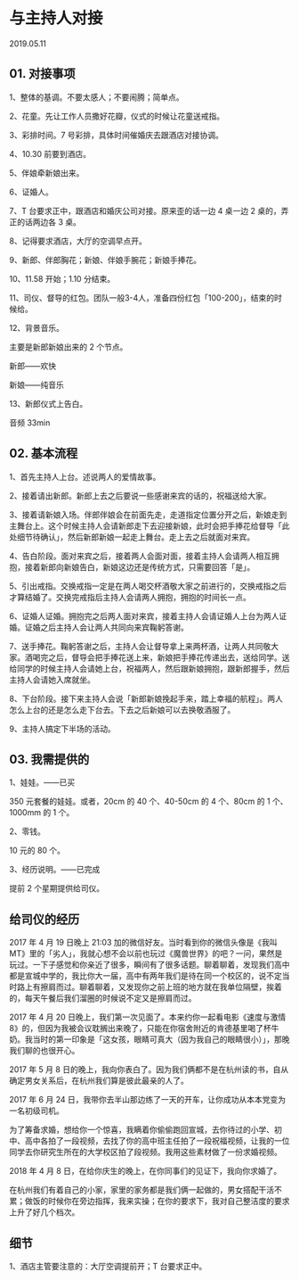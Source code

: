 # 与主持人对接
2019.05.11

## 01. 对接事项

1、整体的基调。不要太感人；不要闹腾；简单点。

2、花童。先让工作人员撒好花瓣，仪式的时候让花童送戒指。

3、彩排时间。7 号彩排，具体时间催婚庆去跟酒店对接协调。

4、10.30 前要到酒店。

5、伴娘牵新娘出来。

6、证婚人。

7、T 台要求正中，跟酒店和婚庆公司对接。原来歪的话一边 4 桌一边 2 桌的，弄正的话两边各 3 桌。

8、记得要求酒店，大厅的空调早点开。

9、新郎、伴郎胸花；新娘、伴娘手腕花；新娘手捧花。

10、11.58 开始；1.10 分结束。

11、司仪、督导的红包。团队一般3-4人，准备四份红包「100-200」，结束的时候给。

12、背景音乐。

主要是新郎新娘出来的 2 个节点。

新郎——欢快

新娘——纯音乐

13、新郎仪式上告白。

音频 33min

## 02. 基本流程

1、首先主持人上台。述说两人的爱情故事。

2、接着请出新郎。新郎上去之后要说一些感谢来宾的话的，祝福送给大家。

3、接着请新娘入场。伴郎伴娘会在前面先走，走道指定位置分开之后，新娘走到主舞台上。这个时候主持人会请新郎走下去迎接新娘，此时会把手捧花给督导「此处细节待确认」，然后新郎新娘一起走上舞台。走上去之后就面对来宾。

4、告白阶段。面对来宾之后，接着两人会面对面，接着主持人会请两人相互拥抱，接着新郎向新娘告白，新娘这边还是传统方式，只需要回答「是」。

5、引出戒指。交换戒指一定是在两人喝交杯酒敬大家之前进行的，交换戒指之后才算结婚了。交换完戒指后主持人会请两人拥抱，拥抱的时间长一点。

6、证婚人证婚。拥抱完之后两人面对来宾，接着主持人会请证婚人上台为两人证婚。证婚之后主持人会让两人共同向来宾鞠躬答谢。

7、送手捧花。鞠躬答谢之后，主持人会让督导拿上来两杯酒，让两人共同敬大家。酒喝完之后，督导会把手捧花送上来，新娘把手捧花传递出去，送给同学。送给同学的时候主持人会请她上台，祝福两人，然后跟新娘拥抱，跟新郎握手，然后主持人会请她入席就坐。

8、下台阶段。接下来主持人会说「新郎新娘挽起手来，踏上幸福的航程」。两人怎么上台的还是怎么走下台去。下去之后新娘可以去换敬酒服了。

9、主持人搞定下半场的活动。

## 03. 我需提供的

1、娃娃。——已买

350 元套餐的娃娃。或者，20cm 的 40 个、40-50cm 的 4 个、80cm 的 1 个、1000mm 的 1 个。

2、零钱。

10 元的 80 个。

3、经历说明。——已完成

提前 2 个星期提供给司仪。

## 给司仪的经历

2017 年 4 月 19 日晚上 21:03 加的微信好友。当时看到你的微信头像是《我叫 MT》里的「劣人」，我就心想不会以前也玩过《魔兽世界》的吧？一问，果然是玩过。一下子感觉和你亲近了很多，瞬间有了很多话题。聊着聊着，发现我们高中都是宣城中学的，我比你大一届，高中有两年我们是待在同一个校区的，说不定当时路上有擦肩而过。聊着聊着，又发现你之前上班的地方就在我单位隔壁，挨着的，每天午餐后我们溜圈的时候说不定又是擦肩而过。

2017 年 4 月 20 日晚上，我们第一次见面了。本来约你一起看电影《速度与激情 8》的，但因为我被会议耽搁出来晚了，只能在你宿舍附近的肯德基里喝了杯牛奶。我当时的第一印象是「这女孩，眼睛可真大（因为我自己的眼睛很小）」，那晚我们聊的也很开心。

2017 年 5 月 8 日的晚上，我向你表白了。因为我们俩都不是在杭州读的书，自从确定男女关系后，在杭州我们算是彼此最亲的人了。

2017 年 6 月 24 日，我带你去半山那边练了一天的开车，让你成功从本本党变为一名初级司机。

为了筹备求婚，想给你一个惊喜，我瞒着你偷偷跑回宣城，去你待过的小学、初中、高中各拍了一段视频，去找了你的高中班主任拍了一段祝福视频，让我的一位同学去你研究生所在的大学校区拍了段视频。我用这些素材做了一份求婚视频。

2018 年 4 月 8 日，在给你庆生的晚上，在你同事们的见证下，我向你求婚了。

在杭州我们有着自己的小家，家里的家务都是我们俩一起做的，男女搭配干活不累；做饭的时候你在旁边指挥，我来实操；在你的要求下，我对自己整洁度的要求上升了好几个档次。

## 细节

1、酒店主管要注意的：大厅空调提前开；T 台要求正中。


